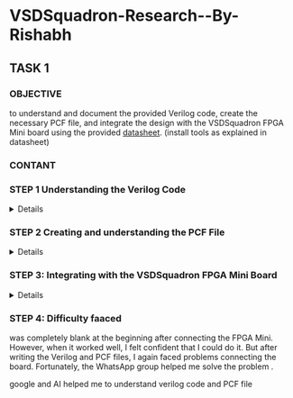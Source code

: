 # VSDSquadron-Research--By-Rishabh

## TASK 1 

### OBJECTIVE

to understand and document the provided Verilog code, create the necessary PCF file, and integrate the design with the VSDSquadron FPGA Mini board using the provided [datasheet](https://www.vlsisystemdesign.com/wp-content/uploads/2025/01/VSDSquadronFMDatasheet.pdf). (install tools as explained in datasheet)

### CONTANT

### STEP 1 Understanding the Verilog Code
<details>
	
##### 1.This could be understood and complete with help of this [link](https://github.com/thesourcerer8/VSDSquadron_FM/blob/main/led_blue/top.v)
   
##### 2.Review the module declaration 

 
 * Inputs and Outputs: 

   	  • output ``` wire led_red, led_blue, led_green``` : Declares three output signals, likely connected to LEDs. The wire keyword indicates they are simple connections, not memory elements. 

  	  • input wire ```hu_clk```: Declares an input signal, likely a clock signal from a hardware oscillator.
   
  	  • output wire ```testwire```: Another output signal, its purpose is revealed later. 

  * Internal Signals:
    
	  • wire ```int_osc```: Declares an internal wire, likely intended as a clock signal. 

   	  • reg [27:0] ```frequency_counter_i```: Declares a 28-bit register named ```frequency_counter_i```. Registers store values and are used for counting or storing state.

  * Assignment:
     
  	• assign ```testwire``` = ```frequency_counter_i```[5]; This line continuously assigns the value of the 6th bit (index 5) of the ```frequency_counter_i``` register to the testwire output.
  
  * Always Block: 

   	• ```always @(posedge int_osc) begin ... end```: This block describes sequential logic that executes on the rising edge of the ```int_osc``` signal. 
	
   	• ```frequency_counter_i <= frequency_counter_i + 1'b1```: Inside the block, the ```frequency_counter_i``` register is incremented by 1 on each rising edge of ```int_osc```. 1'b1 represents a 1-bit binary value of 1.

##### 3. Analyze the internal components

 * Internal Oscillator Configuration: 
	
   	• ```SB_HFOSC```: This seems to be a module or macro representing a high-frequency oscillator. 
	
   	• ```#(.CLKHF_DIV("0b10"))```: This part configures the clock divider for the oscillator. "0b10" likely sets the division factor to 2 (binary representation). 
	
   	• ```u_SB_HFOSC```: This is the instance name of the oscillator module. 
	
   	• ```(.CLKHFPU(1'b1), .CLKHFEN(1'b1), .CLKHF(int_osc))```: This connects signals to the oscillator instance: 
	
  	• ```.CLKHFPU(1'b1)```: Probably enables the clock pull-up. 
	
  	• ```.CLKHFEN(1'b1)```: Likely enables the clock output. 
	
  	• ```.CLKHF(int_osc)```: Connects the oscillator output to the signal int_osc. 

  * RGB Primitive Instantiation: 
	
   	• ```SB_RGBA_DRV```: This is likely a module for controlling an RGB LED. 
	
   	• ```RGB_DRIVER```: This is the instance name of the RGB driver module. 

	• ```RGBLEDEN (1'b1)```: Enables the RGB LED. 1'b1 represents a 1-bit value set to 1 (high). 
	
   	• ```RGB0PWM (1'b0), // red```: Controls the pulse-width modulation (PWM) for the red component of the RGB LED. 1'b0 means it's initially off. 
	
   	• ```RGB1PWM (1'b0), // green```: Controls the PWM for the green component, also initially off. • RGBLEDEN (1'b1): Enables the RGB LED. 1'b1 represents a 1-bit value set to 1 (high). 
	
   	• ```RGB0PWM (1'b0), // red```: Controls the pulse-width modulation (PWM) for the red component of the RGB LED. 1'b0 means it's initially off. 
	
   	• ```RGB1PWM (1'b0), // green```: Controls the PWM for the green component, also initially off. 
	
   	• ```RGB2PM (1'b1), // blue```: Controls the PWM for the blue component, initially on. 
	
   	• ```CURREN (1'b1)```: Enables the current source for the LED. 
	
   	• ```RGB0 (led_red), RGB1 (led_green), RGB2 (led_blue)```: Connects the module's internal signals to external signals for the red, green, and blue LEDs. 

  * Parameter Overrides: 
	
   	• ```//Actual Hardware connection```: This comment suggests the following lines configure hardware-specific parameters. 
	
   	• ```defparam RGB_DRIVER.RGB0_CURRENT``` = "0b000001";: Sets the current for the red LED to a binary value of 000001. 
	
   	• ```defparam RGB_DRIVER.RGB1_CURRENT``` = "0b000001";: Sets the current for the green LED. 
	
   	• ```defparam RGB_DRIVER.RGB2_CURRENT``` = "0b000001";: Sets the current for the blue LED.
    </details>

     

### STEP 2  Creating and understanding the PCF File

<details>

 ##### 
 1.view the PCF file from this [link](https://github.com/rishabh7823/VSDSquadron-Research--By-Rishabh/blob/main/task1-ledgreen/VSDSquadronFM.pcf). 

	
 #### 2.Understanding the pins from PCF file 

* The pins -

  - ```led_red``` -> Pin 39

  - ```led_blue``` -> Pin 40

  - ```led_green``` -> Pin 41

  - ```hw_clk``` -> Pin 20

  - ```testwire``` -> Pin 17

	1. ```led_red 39```: This line assigns the signal named "led_red" to pin number 39 on the FPGA. This likely connects an LED (light-emitting diode) to that pin, allowing the design to control the LED's state (on/off).
   
	2. ```led_blue 40```: Similarly, this assigns the signal "led_blue" to pin 40, likely controlling another LED.
 
	3. ```led_green 41```: This assigns "led_green" to pin 41, controlling a third LED.
   
	4. ```hw_clk 20```: This assigns the hardware clock signal "hw_clk" to pin 20. This pin will provide the timing reference for the FPGA's internal operations.
   
	5. ```testwire 17```: This assigns a signal named "testwire" to pin 17, potentially for testing or debugging purposes.

#### 3. cross-reference of the pins 

* This mapping is crucial for correctly connecting and controlling external components or internal logic within the FPGA design. Each signal assignment defines the physical connection point on the FPGA board for that particular signal. For instance, the led_red signal is assigned to pin 39, meaning that the red LED will be controlled through this pin. Similarly, other signals like led_blue, led_green, hw_clk, and testwire are assigned to pins 40, 41, 20, and 17, respectively. These assignments are essential for proper hardware operation and must be consistent with the Verilog code and the board's hardware design.
 </details> 


### STEP 3: Integrating with the VSDSquadron FPGA Mini Board

<details>

#### Copy all the following files in task1-ledblue,task1-ledgreen,task1-ledred and run the following codammands

####
1.Reviewing the VSDSquadron FPGA Mini board [datasheet](https://www.vlsisystemdesign.com/wp-content/uploads/2025/01/VSDSquadronFMDatasheet.pdf) to understand its features and pinout.

####  
2. Use the datasheet to correlate the physical board connections with the [PCF](https://github.com/rishabh7823/VSDSquadron-Research--By-Rishabh/blob/main/task1-ledblue/VSDSquadronFM.pcf) file and [Verilog](https://github.com/rishabh7823/VSDSquadron-Research--By-Rishabh/blob/main/task1-ledblue/top.v) code.

####
3. Connecting the board to the computer as described in the datasheet using USB-C and ensuring FTDI connection

4. Follow the provided [Makefile](https://github.com/rishabh7823/VSDSquadron-Research--By-Rishabh/blob/main/task1-ledblue/Makefile) for building and flashing the Verilog code:

```
make clean
make build
sudo make flash
``` 

#### Observing the behavior of the RGB LED on the board to confirm successful programming - 

##### Follow the steps

1. ![Screenshot 2025-03-20 203212](https://github.com/user-attachments/assets/c73df39c-f278-4df8-9c36-31be7ccd5d8e)

2. ![Screenshot 2025-03-19 220519](https://github.com/user-attachments/assets/d40ad02f-8908-49df-b942-094e06c5c144)

3. ![Screenshot 2025-03-20 201130](https://github.com/user-attachments/assets/35bd9966-52b8-4f73-afd4-f1768f935e84)

4. ![Screenshot 2025-03-20 202509](https://github.com/user-attachments/assets/01f40e78-c20f-4f10-9374-9f756e6deada)

5. ![Screenshot 2025-03-20 203148](https://github.com/user-attachments/assets/0834e236-0557-4567-a8c7-886fc7f08a59)

6. ![Screenshot 2025-03-22 141419](https://github.com/user-attachments/assets/8493294e-b118-47e4-b6f3-f57b221c94e8)

7. ![Screenshot 2025-03-22 141451](https://github.com/user-attachments/assets/5bc43564-2682-463c-b4e4-cc69c901f5b0)

8. ![Screenshot 2025-03-22 141704](https://github.com/user-attachments/assets/2eca16e7-4c38-4493-9de2-dfe38db33386)

</details>

### STEP 4: Difficulty faaced

 was completely blank at the beginning after connecting the FPGA Mini. However, when it worked well, I felt confident that I could do it. But after writing the Verilog and PCF files, I again faced problems connecting the board. Fortunately, the WhatsApp group helped me solve the problem . 

google and AI helped me to understand verilog code and PCF file










   

